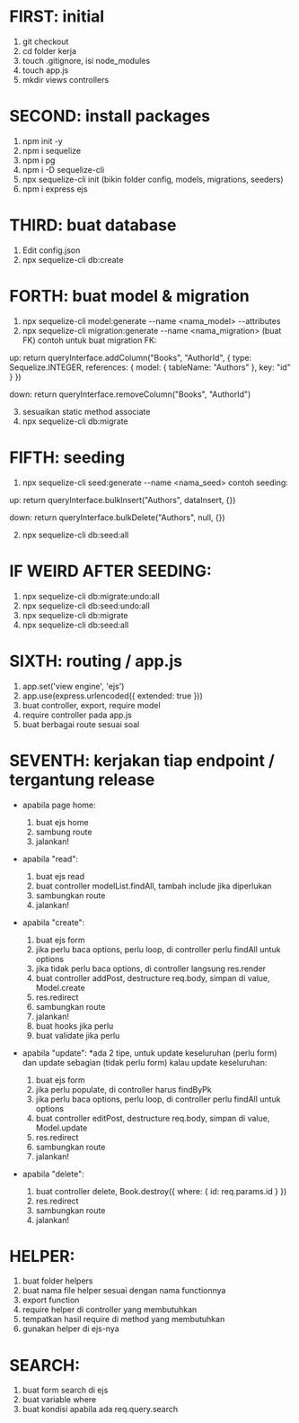 FIRST: initial
====================
1. git checkout
2. cd folder kerja
3. touch .gitignore, isi node_modules
4. touch app.js
5. mkdir views controllers

SECOND: install packages
====================
1. npm init -y
2. npm i sequelize
3. npm i pg
4. npm i -D sequelize-cli
5. npx sequelize-cli init (bikin folder config, models, migrations, seeders)
6. npm i express ejs

THIRD: buat database
====================
1. Edit config.json
2. npx sequelize-cli db:create

FORTH: buat model & migration
====================
1. npx sequelize-cli model:generate --name <nama_model> --attributes
2. npx sequelize-cli migration:generate --name <nama_migration> (buat FK)
contoh untuk buat migration FK:

up:
return queryInterface.addColumn("Books", "AuthorId", {
      type: Sequelize.INTEGER,
      references: {
        model: {
          tableName: "Authors"
        },
        key: "id"
      }
    })

down:
return queryInterface.removeColumn("Books", "AuthorId")

3. sesuaikan static method associate
3. npx sequelize-cli db:migrate

FIFTH: seeding
====================
1. npx sequelize-cli seed:generate --name <nama_seed>
contoh seeding:

up:
return queryInterface.bulkInsert("Authors", dataInsert, {})

down:
return queryInterface.bulkDelete("Authors", null, {})

2. npx sequelize-cli db:seed:all

IF WEIRD AFTER SEEDING:
====================
1. npx sequelize-cli db:migrate:undo:all
2. npx sequelize-cli db:seed:undo:all
3. npx sequelize-cli db:migrate
4. npx sequelize-cli db:seed:all

SIXTH: routing / app.js
====================
1. app.set('view engine', 'ejs')
2. app.use(express.urlencoded({ extended: true }))
3. buat controller, export, require model
4. require controller pada app.js
5. buat berbagai route sesuai soal

SEVENTH: kerjakan tiap endpoint / tergantung release
====================
- apabila page home:
  1. buat ejs home
  2. sambung route
  3. jalankan!

- apabila "read":
  1. buat ejs read
  2. buat controller modelList.findAll, tambah include jika diperlukan
  3. sambungkan route
  4. jalankan!

- apabila "create":
  1. buat ejs form
  2. jika perlu baca options, perlu loop, di controller perlu findAll untuk options
  3. jika tidak perlu baca options, di controller langsung res.render
  4. buat controller addPost, destructure req.body, simpan di value, Model.create
  5. res.redirect
  6. sambungkan route
  7. jalankan!
  8. buat hooks jika perlu
  9. buat validate jika perlu

- apabila "update":
  *ada 2 tipe, untuk update keseluruhan (perlu form) dan update sebagian (tidak perlu form)
  kalau update keseluruhan:
  1. buat ejs form
  2. jika perlu populate, di controller harus findByPk
  3. jika perlu baca options, perlu loop, di controller perlu findAll untuk options
  4. buat controller editPost, destructure req.body, simpan di value, Model.update
  5. res.redirect
  6. sambungkan route
  7. jalankan!

- apabila "delete":
  1. buat controller delete, Book.destroy({ where: { id: req.params.id } })
  2. res.redirect
  3. sambungkan route
  4. jalankan!

HELPER:
======================
  1. buat folder helpers
  2. buat nama file helper sesuai dengan nama functionnya
  3. export function
  4. require helper di controller yang membutuhkan
  5. tempatkan hasil require di method yang membutuhkan
  6. gunakan helper di ejs-nya

SEARCH:
=========================
  1. buat form search di ejs
  2. buat variable where
  3. buat kondisi apabila ada req.query.search



